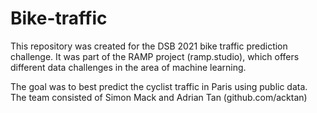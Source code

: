 # Bike-traffic

This repository was created for the DSB 2021 bike traffic prediction challenge. 
It was part of the RAMP project (ramp.studio), which offers different data challenges in the area of machine learning.

The goal was to best predict the cyclist traffic in Paris using public data.
The team consisted of Simon Mack and Adrian Tan (github.com/acktan)
